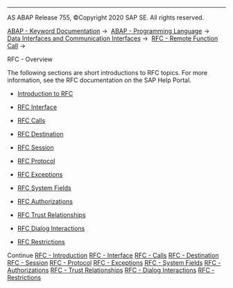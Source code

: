   

* * *

AS ABAP Release 755, ©Copyright 2020 SAP SE. All rights reserved.

[ABAP - Keyword Documentation](javascript:call_link\('abenabap.htm'\)) →  [ABAP - Programming Language](javascript:call_link\('abenabap_reference.htm'\)) →  [Data Interfaces and Communication Interfaces](javascript:call_link\('abenabap_data_communication.htm'\)) →  [RFC - Remote Function Call](javascript:call_link\('abenrfc.htm'\)) → 

RFC - Overview

The following sections are short introductions to RFC topics. For more information, see the RFC documentation on the SAP Help Portal.

-   [Introduction to RFC](javascript:call_link\('abenrfc_intro.htm'\))

-   [RFC Interface](javascript:call_link\('abenrfc_interface.htm'\))

-   [RFC Calls](javascript:call_link\('abenrfc_statements.htm'\))

-   [RFC Destination](javascript:call_link\('abenrfc_destination.htm'\))

-   [RFC Session](javascript:call_link\('abenrfc_context.htm'\))

-   [RFC Protocol](javascript:call_link\('abenrfc_protocol.htm'\))

-   [RFC Exceptions](javascript:call_link\('abenrfc_exception.htm'\))

-   [RFC System Fields](javascript:call_link\('abenrfc_system_fields.htm'\))

-   [RFC Authorizations](javascript:call_link\('abenrfc_authority.htm'\))

-   [RFC Trust Relationships](javascript:call_link\('abensmt1_2.htm'\))

-   [RFC Dialog Interactions](javascript:call_link\('abenrfc_dialog.htm'\))

-   [RFC Restrictions](javascript:call_link\('abenrfc_limitations.htm'\))

Continue
[RFC - Introduction](javascript:call_link\('abenrfc_intro.htm'\))
[RFC - Interface](javascript:call_link\('abenrfc_interface.htm'\))
[RFC - Calls](javascript:call_link\('abenrfc_statements.htm'\))
[RFC - Destination](javascript:call_link\('abenrfc_destination.htm'\))
[RFC - Session](javascript:call_link\('abenrfc_context.htm'\))
[RFC - Protocol](javascript:call_link\('abenrfc_protocol.htm'\))
[RFC - Exceptions](javascript:call_link\('abenrfc_exception.htm'\))
[RFC - System Fields](javascript:call_link\('abenrfc_system_fields.htm'\))
[RFC - Authorizations](javascript:call_link\('abenrfc_authority.htm'\))
[RFC - Trust Relationships](javascript:call_link\('abensmt1_2.htm'\))
[RFC - Dialog Interactions](javascript:call_link\('abenrfc_dialog.htm'\))
[RFC - Restrictions](javascript:call_link\('abenrfc_limitations.htm'\))